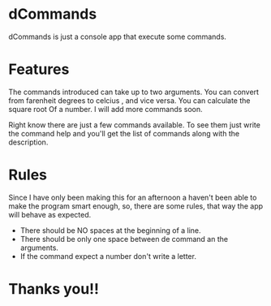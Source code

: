 # dCommands
dCommands is just a console app that execute some commands.

# Features
The commands introduced can take up to two arguments. You can convert from
farenheit degrees to celcius , and vice versa. You can calculate the square root
Of a number. I will add more commands soon.

Right know there are just a few commands available. To see them just
write the command help and you'll get the list of commands along with 
the description.


# Rules
Since I have only been making this for an afternoon a haven't been
able to make the program smart enough, so, there are some rules,
that way the app will behave as expected.
* There should be NO spaces at the beginning of a line.
* There should be only one space between de command an the arguments.
* If the command expect a number don't write a letter.

# Thanks you!!
